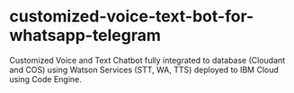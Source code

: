 # customized-voice-text-bot-for-whatsapp-telegram
Customized Voice and Text Chatbot fully integrated to database (Cloudant and COS) using Watson Services (STT, WA, TTS) deployed to IBM Cloud using Code Engine.



